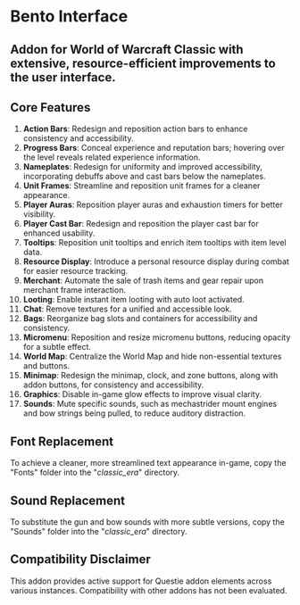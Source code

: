 # Bento Interface

## Addon for World of Warcraft Classic with extensive, resource-efficient improvements to the user interface.

## Core Features

1. **Action Bars**: Redesign and reposition action bars to enhance consistency and accessibility.
2. **Progress Bars**: Conceal experience and reputation bars; hovering over the level reveals related experience information.
3. **Nameplates**: Redesign for uniformity and improved accessibility, incorporating debuffs above and cast bars below the nameplates.
4. **Unit Frames**: Streamline and reposition unit frames for a cleaner appearance.
5. **Player Auras**: Reposition player auras and exhaustion timers for better visibility.
6. **Player Cast Bar**: Redesign and reposition the player cast bar for enhanced usability.
7. **Tooltips**: Reposition unit tooltips and enrich item tooltips with item level data.
8. **Resource Display**: Introduce a personal resource display during combat for easier resource tracking.
9. **Merchant**: Automate the sale of trash items and gear repair upon merchant frame interaction.
10. **Looting**: Enable instant item looting with auto loot activated.
11. **Chat**: Remove textures for a unified and accessible look.
12. **Bags**: Reorganize bag slots and containers for accessibility and consistency.
13. **Micromenu**: Reposition and resize micromenu buttons, reducing opacity for a subtle effect.
14. **World Map**: Centralize the World Map and hide non-essential textures and buttons.
15. **Minimap**: Redesign the minimap, clock, and zone buttons, along with addon buttons, for consistency and accessibility.
16. **Graphics**: Disable in-game glow effects to improve visual clarity.
17. **Sounds**: Mute specific sounds, such as mechastrider mount engines and bow strings being pulled, to reduce auditory distraction.

## Font Replacement
To achieve a cleaner, more streamlined text appearance in-game, copy the "Fonts" folder into the "_classic_era_" directory.

## Sound Replacement
To substitute the gun and bow sounds with more subtle versions, copy the "Sounds" folder into the "_classic_era_" directory.

## Compatibility Disclaimer
This addon provides active support for Questie addon elements across various instances. Compatibility with other addons has not been evaluated.